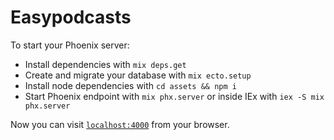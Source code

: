 # Easypodcasts

To start your Phoenix server:

  * Install dependencies with `mix deps.get`
  * Create and migrate your database with `mix ecto.setup`
  * Install node dependencies with `cd assets && npm i`
  * Start Phoenix endpoint with `mix phx.server` or inside IEx with `iex -S mix phx.server`

Now you can visit [`localhost:4000`](http://localhost:4000) from your browser.
